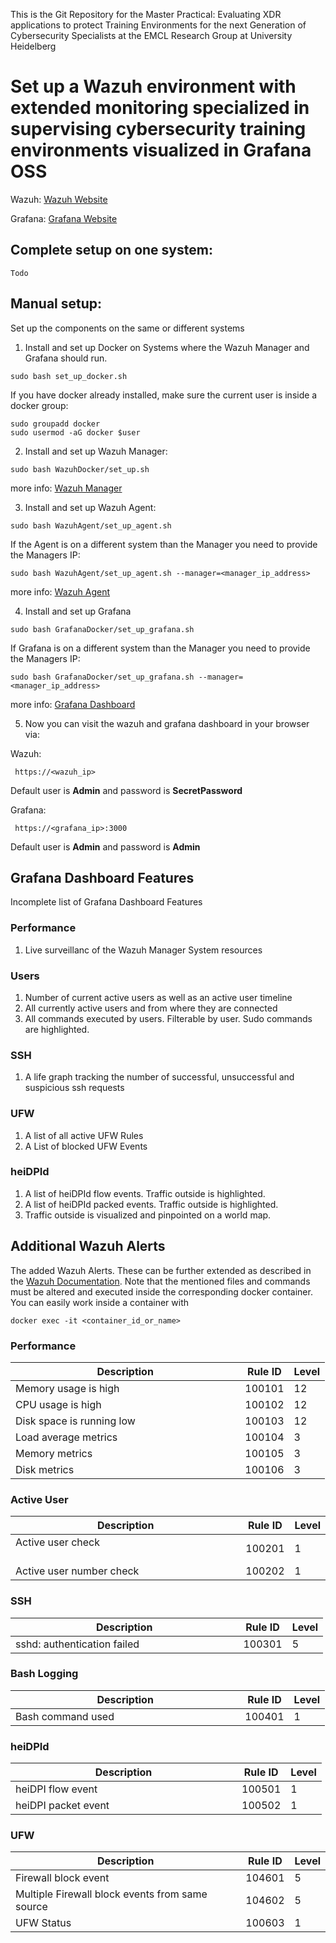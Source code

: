 This is the Git Repository for the Master Practical:
Evaluating XDR applications to protect Training Environments for the next Generation of Cybersecurity Specialists
at the EMCL Research Group at University Heidelberg

# Set up a Wazuh environment with extended monitoring specialized in supervising cybersecurity training environments visualized in Grafana OSS

Wazuh:    [Wazuh Website](https://wazuh.com/)

Grafana:  [Grafana Website](https://grafana.com/)


## Complete setup on one system:
```
Todo
```

## Manual setup:

Set up the components on the same or different systems
1) Install and set up Docker on Systems where the Wazuh Manager and Grafana should run.
```
sudo bash set_up_docker.sh
```
If you have docker already installed, make sure the current user is inside a docker group:
```
sudo groupadd docker
sudo usermod -aG docker $user
```

2) Install and set up Wazuh Manager:
```
sudo bash WazuhDocker/set_up.sh
```
more info: [Wazuh Manager](https://github.com/FeDaas/Master-Practical-Evaluating-XDR-applications/tree/main/WazuhDocker)

3) Install and set up Wazuh Agent:
```
sudo bash WazuhAgent/set_up_agent.sh
```
If the Agent is on a different system than the Manager you need to provide the Managers IP:
```
sudo bash WazuhAgent/set_up_agent.sh --manager=<manager_ip_address>
```

more info: [Wazuh Agent](https://github.com/FeDaas/Master-Practical-Evaluating-XDR-applications/tree/main/WazuhAgent)

4) Install and set up Grafana
```
sudo bash GrafanaDocker/set_up_grafana.sh
```
If Grafana is on a different system than the Manager you need to provide the Managers IP:
```
sudo bash GrafanaDocker/set_up_grafana.sh --manager=<manager_ip_address>
```
more info: [Grafana Dashboard](https://github.com/FeDaas/Master-Practical-Evaluating-XDR-applications/tree/main/GrafanaDocker) 

5) Now you can visit the wazuh and grafana dashboard in your browser via:

Wazuh:
```
 https://<wazuh_ip>
```
Default user is **Admin** and password is **SecretPassword** 

Grafana:
```
 https://<grafana_ip>:3000
```
Default user is **Admin** and password is **Admin** 


## Grafana Dashboard Features

Incomplete list of Grafana Dashboard Features

### Performance

1) Live surveillanc of the Wazuh Manager System resources

### Users

1) Number of current active users as well as an active user timeline
2) All currently active users and from where they are connected
3) All commands executed by users. Filterable by user. Sudo commands are highlighted.

### SSH
1) A life graph tracking the number of successful, unsuccessful and suspicious ssh requests

### UFW
1) A list of all active UFW Rules
2) A List of blocked UFW Events

### heiDPId
1) A list of heiDPId flow events. Traffic outside is highlighted.
2) A list of heiDPId packed events. Traffic outside is highlighted.
3) Traffic outside is visualized and pinpointed on a world map.

## Additional Wazuh Alerts

The added Wazuh Alerts. These can be further extended as described in the [Wazuh Documentation](https://documentation.wazuh.com/current/user-manual/ruleset/rules/custom.html).
Note that the mentioned files and commands must be altered and executed inside the corresponding docker container. You can easily work inside a container with 
```
docker exec -it <container_id_or_name>
```
### Performance

| Description      | Rule ID      | Level |
| ------------- | ------------- | ------|
| Memory usage is high &nbsp;&nbsp;&nbsp;&nbsp;&nbsp;&nbsp;&nbsp;&nbsp;&nbsp;&nbsp;&nbsp;&nbsp;&nbsp;&nbsp;&nbsp;&nbsp;&nbsp;&nbsp;&nbsp;&nbsp;&nbsp;&nbsp;&nbsp;&nbsp;&nbsp;&nbsp;&nbsp;&nbsp;&nbsp;&nbsp;&nbsp;&nbsp;&nbsp;&nbsp;&nbsp;&nbsp;&nbsp;&nbsp;&nbsp;&nbsp;&nbsp;&nbsp;| 100101 | 12 |
| CPU usage is high | 100102 | 12 |
| Disk space is running low | 100103 | 12 |
| Load average metrics | 100104 | 3 |
| Memory metrics | 100105 | 3 |
| Disk metrics | 100106 | 3 |

### Active User

| Description      | Rule ID      | Level |
| ------------- | ------------- | ------|
| Active user check &nbsp;&nbsp;&nbsp;&nbsp;&nbsp;&nbsp;&nbsp;&nbsp;&nbsp;&nbsp;&nbsp;&nbsp;&nbsp;&nbsp;&nbsp;&nbsp;&nbsp;&nbsp;&nbsp;&nbsp;&nbsp;&nbsp;&nbsp;&nbsp;&nbsp;&nbsp;&nbsp;&nbsp;&nbsp;&nbsp;&nbsp;&nbsp;&nbsp;&nbsp;&nbsp;&nbsp;&nbsp;&nbsp;&nbsp;&nbsp;&nbsp;&nbsp;&nbsp;&nbsp;&nbsp;&nbsp;&nbsp;&nbsp;&nbsp;&nbsp;| 100201 | 1 |
| Active user number check | 100202 | 1 |


### SSH

| Description     | Rule ID      | Level |
| ------------- | ------------- | ------|
| sshd: authentication failed &nbsp;&nbsp;&nbsp;&nbsp;&nbsp;&nbsp;&nbsp;&nbsp;&nbsp;&nbsp;&nbsp;&nbsp;&nbsp;&nbsp;&nbsp;&nbsp;&nbsp;&nbsp;&nbsp;&nbsp;&nbsp;&nbsp;&nbsp;&nbsp;&nbsp;&nbsp;&nbsp;&nbsp;&nbsp;&nbsp;&nbsp;&nbsp;&nbsp;&nbsp;| 100301 | 5 |

### Bash Logging

| Description      | Rule ID      | Level |
| ------------- | ------------- | ------|
| Bash command used &nbsp;&nbsp;&nbsp;&nbsp;&nbsp;&nbsp;&nbsp;&nbsp;&nbsp;&nbsp;&nbsp;&nbsp;&nbsp;&nbsp;&nbsp;&nbsp;&nbsp;&nbsp;&nbsp;&nbsp;&nbsp;&nbsp;&nbsp;&nbsp;&nbsp;&nbsp;&nbsp;&nbsp;&nbsp;&nbsp;&nbsp;&nbsp;&nbsp;&nbsp;&nbsp;&nbsp;&nbsp;&nbsp;&nbsp;&nbsp;&nbsp;&nbsp;&nbsp;&nbsp;| 100401 | 1 |

### heiDPId

| Description      | Rule ID      | Level |
| ------------- | ------------- | ------|
| heiDPI flow event &nbsp;&nbsp;&nbsp;&nbsp;&nbsp;&nbsp;&nbsp;&nbsp;&nbsp;&nbsp;&nbsp;&nbsp;&nbsp;&nbsp;&nbsp;&nbsp;&nbsp;&nbsp;&nbsp;&nbsp;&nbsp;&nbsp;&nbsp;&nbsp;&nbsp;&nbsp;&nbsp;&nbsp;&nbsp;&nbsp;&nbsp;&nbsp;&nbsp;&nbsp;&nbsp;&nbsp;&nbsp;&nbsp;&nbsp;&nbsp;&nbsp;&nbsp;&nbsp;&nbsp;&nbsp;&nbsp;&nbsp;&nbsp;&nbsp; | 100501 | 1 |
| heiDPI packet event | 100502 | 1 |


### UFW

| Description      | Rule ID      | Level |
| ------------- | ------------- | ------|
| Firewall block event | 104601 | 5 |
| Multiple Firewall block events from same source | 104602 | 5 |
| UFW Status | 100603 | 1 |














